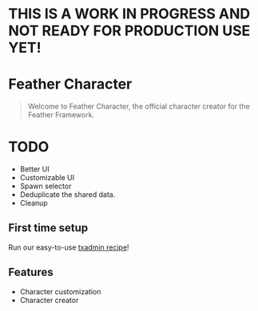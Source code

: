 # **THIS IS A WORK IN PROGRESS AND NOT READY FOR PRODUCTION USE YET!**

# Feather Character

> Welcome to Feather Character, the official character creator for the Feather Framework.

# TODO
- Better UI
- Customizable UI
- Spawn selector
- Deduplicate the shared data.
- Cleanup

## First time setup

Run our easy-to-use [txadmin recipe](https://github.com/FeatherFramework/feather-recipe)!

## Features

- Character customization
- Character creator